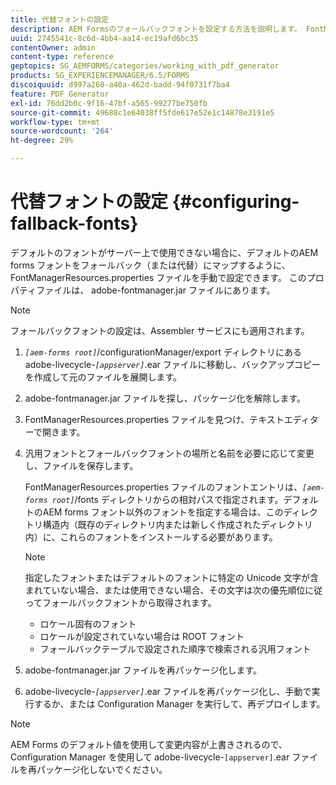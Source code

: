 ```yaml
---
title: 代替フォントの設定
description: AEM Formsのフォールバックフォントを設定する方法を説明します。 FontManagerResources.properties ファイルを使用すると、デフォルトのフォントをフォールバックフォントに手動でマッピングできます。
uuid: 2745541c-8c6d-4bb4-aa14-ec19afd6bc35
contentOwner: admin
content-type: reference
geptopics: SG_AEMFORMS/categories/working_with_pdf_generator
products: SG_EXPERIENCEMANAGER/6.5/FORMS
discoiquuid: d997a268-a40a-462d-badd-94f0731f7ba4
feature: PDF Generator
exl-id: 76dd2b0c-9f16-47bf-a565-99277be750fb
source-git-commit: 49688c1e64038ff5fde617e52e1c14878e3191e5
workflow-type: tm+mt
source-wordcount: '264'
ht-degree: 29%

---
```


# 代替フォントの設定 {#configuring-fallback-fonts}

デフォルトのフォントがサーバー上で使用できない場合に、デフォルトのAEM forms フォントをフォールバック（または代替）にマップするように、FontManagerResources.properties ファイルを手動で設定できます。 このプロパティファイルは、 adobe-fontmanager.jar ファイルにあります。

>[!NOTE]
>
>フォールバックフォントの設定は、Assembler サービスにも適用されます。

1. *`[aem-forms root]`*/configurationManager/export ディレクトリにある adobe-livecycle-*`[appserver]`*.ear ファイルに移動し、バックアップコピーを作成して元のファイルを展開します。
1. adobe-fontmanager.jar ファイルを探し、パッケージ化を解除します。
1. FontManagerResources.properties ファイルを見つけ、テキストエディターで開きます。
1. 汎用フォントとフォールバックフォントの場所と名前を必要に応じて変更し、ファイルを保存します。

   FontManagerResources.properties ファイルのフォントエントリは、*`[aem-forms root]`*/fonts ディレクトリからの相対パスで指定されます。デフォルトのAEM forms フォント以外のフォントを指定する場合は、このディレクトリ構造内（既存のディレクトリ内または新しく作成されたディレクトリ内）に、これらのフォントをインストールする必要があります。

   >[!NOTE]
   >
   >指定したフォントまたはデフォルトのフォントに特定の Unicode 文字が含まれていない場合、または使用できない場合、その文字は次の優先順位に従ってフォールバックフォントから取得されます。

   * ロケール固有のフォント
   * ロケールが設定されていない場合は ROOT フォント
   * フォールバックテーブルで設定された順序で検索される汎用フォント

1. adobe-fontmanager.jar ファイルを再パッケージ化します。
1. adobe-livecycle-*`[appserver]`*.ear ファイルを再パッケージ化し、手動で実行するか、または Configuration Manager を実行して、再デプロイします。

>[!NOTE]
>
>AEM Forms のデフォルト値を使用して変更内容が上書きされるので、Configuration Manager を使用して adobe-livecycle-`[appserver]`.ear ファイルを再パッケージ化しないでください。
